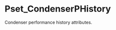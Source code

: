 # Pset_CondenserPHistory

Condenser performance history attributes.
<!-- end of short definition -->

